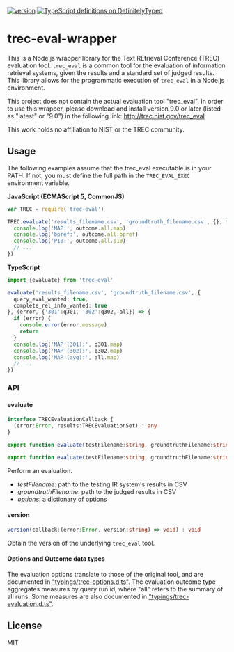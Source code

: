 [![version](https://img.shields.io/npm/v/trec-eval-wrapper.svg)](https://www.npmjs.org/package/trec-eval-wrapper) [![TypeScript definitions on DefinitelyTyped](http://definitelytyped.org/badges/standard.svg)](http://definitelytyped.org)

# trec-eval-wrapper

This is a Node.js wrapper library for the Text REtrieval Conference (TREC) evaluation tool. `trec_eval` is a common tool for the evaluation of information retrieval systems, given the results and a standard set of judged results. This library allows for the programmatic execution of `trec_eval` in a Node.js environment.

This project does not contain the actual evaluation tool "trec_eval". In order to use this wrapper, please download and install version 9.0 or later (listed as "latest" or "9.0") in the following link: http://trec.nist.gov/trec_eval

This work holds no affiliation to NIST or the TREC community.

## Usage

The following examples assume that the trec_eval executable is in your PATH. If not, you must define the full path in the `TREC_EVAL_EXEC` environment variable.

**JavaScript (ECMAScript 5, CommonJS)**

``` JavaScript
var TREC = require('trec-eval')

TREC.evaluate('results_filename.csv', 'groundtruth_filename.csv', {}, function onOutcome(error, outcome) {
  console.log('MAP:', outcome.all.map)
  console.log('bpref:', outcome.all.bpref)
  console.log('P10:', outcome.all.p10)
  // ...
})
```

**TypeScript**

``` TypeScript
import {evaluate} from 'trec-eval'

evaluate('results_filename.csv', 'groundtruth_filename.csv', {
  query_eval_wanted: true,
  complete_rel_info_wanted: true
}, (error, {'301':q301, '302':q302, all}) => {
  if (error) {
    console.error(error.message)
    return
  }
  console.log('MAP (301):', q301.map)
  console.log('MAP (302):', q302.map)
  console.log('MAP (avg):', all.map)
  // ...
})
```

### API

#### evaluate

```TypeScript
interface TRECEvaluationCallback {
  (error:Error, results:TRECEvaluationSet) : any
}

export function evaluate(testFilename:string, groundtruthFilename:string, options:TRECOptions, callback:TRECEvaluationCallback) : void

export function evaluate(testFilename:string, groundtruthFilename:string, callback:TRECEvaluationCallback) : void
```

Perform an evaluation.

- _testFilename_: path to the testing IR system's results in CSV
- _groundtruthFilename_: path to the judged results in CSV
- _options_: a dictionary of options 

#### version

```TypeScript
version(callback:(error:Error, version:string) => void) : void
```

Obtain the version of the underlying `trec_eval` tool.

#### Options and Outcome data types

The evaluation options translate to those of the original tool, and are documented in ["typings/trec-options.d.ts"](typings/trec-options.d.ts). The evaluation outcome type aggregates measures by query run id, where "all" refers to the summary of all runs. Some measures are also documented in ["typings/trec-evaluation.d.ts"](typings/trec-evaluation.d.ts).

## License

MIT
